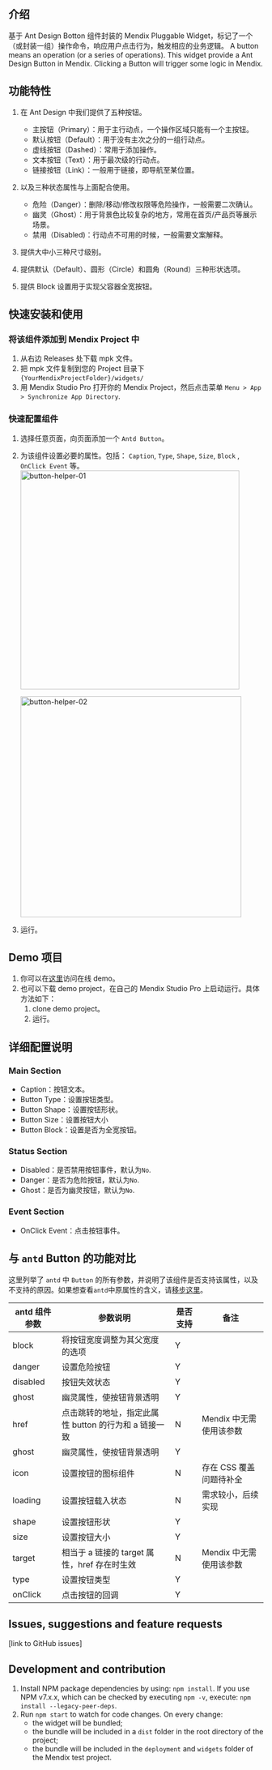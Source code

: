 ## 介绍
基于 Ant Design Botton 组件封装的 Mendix Pluggable Widget，标记了一个（或封装一组）操作命令，响应用户点击行为，触发相应的业务逻辑。
A button means an operation (or a series of operations). This widget provide a Ant Design Button in Mendix. Clicking a Button will trigger some logic in Mendix.

## 功能特性
1. 在 Ant Design 中我们提供了五种按钮。
    * 主按钮（Primary）：用于主行动点，一个操作区域只能有一个主按钮。
    * 默认按钮（Default）：用于没有主次之分的一组行动点。
    * 虚线按钮（Dashed）：常用于添加操作。
    * 文本按钮（Text）：用于最次级的行动点。
    * 链接按钮（Link）：一般用于链接，即导航至某位置。

2. 以及三种状态属性与上面配合使用。
    * 危险（Danger）：删除/移动/修改权限等危险操作，一般需要二次确认。
    * 幽灵（Ghost）：用于背景色比较复杂的地方，常用在首页/产品页等展示场景。
    * 禁用（Disabled)：行动点不可用的时候，一般需要文案解释。

3. 提供大中小三种尺寸级别。
4. 提供默认（Default）、圆形（Circle）和圆角（Round）三种形状选项。
5. 提供 Block 设置用于实现父容器全宽按钮。

## 快速安装和使用

### 将该组件添加到 Mendix Project 中
1. 从右边 Releases 处下载 mpk 文件。
2. 把 mpk 文件复制到您的 Project 目录下 `{YourMendixProjectFolder}/widgets/`
3. 用 Mendix Studio Pro 打开你的 Mendix Project，然后点击菜单 `Menu > App > Synchronize App Directory`.

### 快速配置组件

1. 选择任意页面，向页面添加一个 `Antd Button`。
2. 为该组件设置必要的属性。包括： `Caption`, `Type`, `Shape`, `Size`, `Block` , `OnClick Event` 等。
   <img width="432" alt="button-helper-01" src="https://user-images.githubusercontent.com/24690236/205483634-94b15cf8-0f51-4f36-b17a-f24e7111bc41.png">
   
   <img width="436" alt="button-helper-02" src="https://user-images.githubusercontent.com/24690236/205483661-6bfe514c-2462-45e4-a5be-79ca46f1053c.png">
3. 运行。
   
## Demo 项目

1. 你可以在[这里](todo)访问在线 demo。  
2. 也可以下载 demo project，在自己的 Mendix Studio Pro 上启动运行。具体方法如下：
    1. clone demo project。
    2. 运行。

## 详细配置说明
### Main Section
* Caption：按钮文本。
* Button Type：设置按钮类型。
* Button Shape：设置按钮形状。
* Button Size：设置按钮大小
* Button Block：设置是否为全宽按钮。
### Status Section
* Disabled：是否禁用按钮事件，默认为`No`.
* Danger：是否为危险按钮，默认为`No`.
* Ghost：是否为幽灵按钮，默认为`No`.
### Event Section
* OnClick Event：点击按钮事件。

## 与 `antd` Button 的功能对比

这里列举了 `antd` 中 `Button` 的所有参数，并说明了该组件是否支持该属性，以及不支持的原因。如果想查看`antd`中原属性的含义，请[移步这里](https://ant.design/components/button)。

| antd 组件参数             | 参数说明                                       | 是否支持 | 备注                   |
| --------------------- | ------------------------------------------ | ---- | -------------------- |
| block            | 将按钮宽度调整为其父宽度的选项                    | Y    |                      |
| danger              | 设置危险按钮                                  | Y    |                     |
| disabled            | 按钮失效状态                    | Y    |                      |
| ghost              | 幽灵属性，使按钮背景透明                                  | Y    |                     |
| href            | 点击跳转的地址，指定此属性 button 的行为和 a 链接一致                    | N    | Mendix 中无需使用该参数           |
| ghost              | 幽灵属性，使按钮背景透明                                  | Y    |                     |
| icon                  | 设置按钮的图标组件                    | N    | 存在 CSS 覆盖问题待补全     |
| loading                | 设置按钮载入状态                                | N    | 需求较小，后续实现                     |
| shape                | 设置按钮形状                                | Y    |                      |
| size            | 设置按钮大小                            | Y    |                      |
| target                 | 相当于 a 链接的 target 属性，href 存在时生效            | N    | Mendix 中无需使用该参数                     |
| type              | 设置按钮类型                              | Y    |                      |
| onClick             | 点击按钮的回调                              | Y    |                      |

## Issues, suggestions and feature requests
[link to GitHub issues]

## Development and contribution

1. Install NPM package dependencies by using: `npm install`. If you use NPM v7.x.x, which can be checked by executing `npm -v`, execute: `npm install --legacy-peer-deps`.
1. Run `npm start` to watch for code changes. On every change:
    - the widget will be bundled;
    - the bundle will be included in a `dist` folder in the root directory of the project;
    - the bundle will be included in the `deployment` and `widgets` folder of the Mendix test project.
